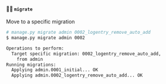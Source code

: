 #### 🧑‍💻 `migrate`

Move to a specific migration

```sh
# manage.py migrate admin 0002_logentry_remove_auto_add
$ manage.py migrate admin 0002

Operations to perform:
  Target specific migration: 0002_logentry_remove_auto_add,
    from admin
Running migrations:
  Applying admin.0001_initial... OK
  Applying admin.0002_logentry_remove_auto_add... OK
```


<aside class="notes">
</aside>
